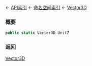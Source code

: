 ← [API索引](Api-Index) ← [命名空间索引](Namespace-Index) ← [Vector3D](VRageMath.Vector3D)

### 概要

```csharp
public static Vector3D UnitZ
```

### 返回

[Vector3D](VRageMath.Vector3D)

